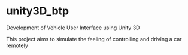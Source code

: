 # unity3D_btp
Development of Vehicle User Interface using Unity 3D

This project aims to simulate the feeling of controlling and driving a car remotely
